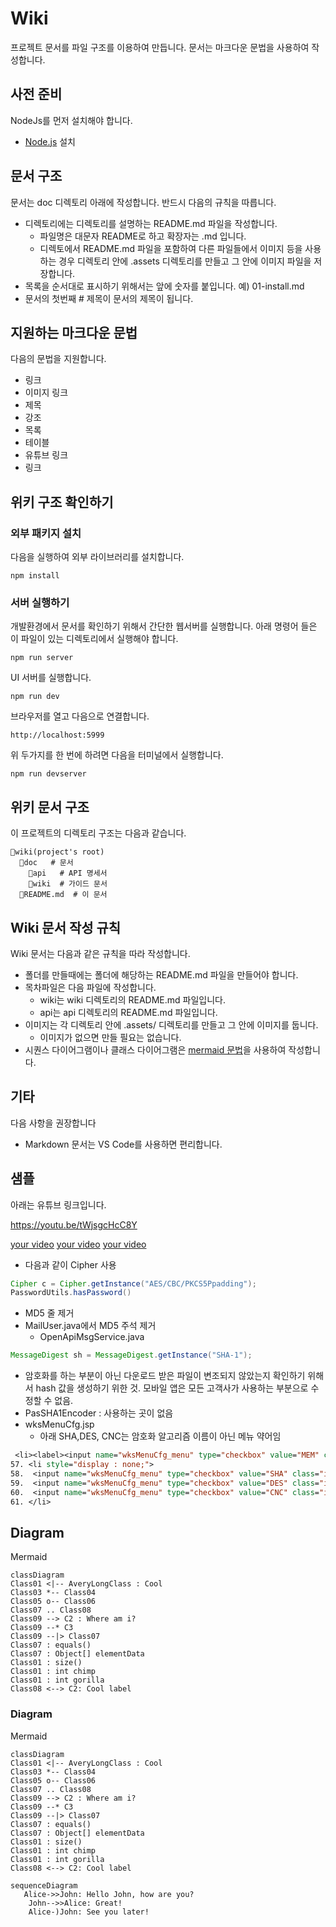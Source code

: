 # Wiki

프로젝트 문서를 파일 구조를 이용하여 만듭니다. 문서는 마크다운 문법을 사용하여 작성합니다.

## 사전 준비
NodeJs를 먼저 설치해야 합니다.
* [Node.js](https://nodejs.org/en/) 설치

## 문서 구조
문서는 doc 디렉토리 아래에 작성합니다. 반드시 다음의 규칙을 따릅니다.

* 디렉토리에는 디렉토리를 설명하는 README.md 파일을 작성합니다.
  * 파일명은 대문자 README로 하고 확장자는 .md 입니다.
  * 디렉토에서 README.md 파일을 포함하여 다른 파일들에서 이미지 등을 사용하는 경우 디렉토리 안에 .assets 디렉토리를 만들고 그 안에 이미지 파일을 저장합니다.
* 목록을 순서대로 표시하기 위해서는 앞에 숫자를 붙입니다. 예) 01-install.md
* 문서의 첫번째 # 제목이 문서의 제목이 됩니다.


## 지원하는 마크다운 문법
다음의 문법을 지원합니다.

* 링크
* 이미지 링크
* 제목
* 강조
* 목록
* 테이블
* 유튜브 링크
* 링크


## 위키 구조 확인하기

### 외부 패키지 설치
다음을 실행하여 외부 라이브러리를 설치합니다.
```shell
npm install
```


### 서버 실행하기
개발환경에서 문서를 확인하기 위해서 간단한 웹서버를 실행합니다.  아래 명령어 들은 이 파일이 있는 디렉토리에서 실행해야 합니다.

```shell
npm run server
```
UI 서버를 실행합니다.
```shell
npm run dev
```
브라우저를 열고 다음으로 연결합니다.
```shell
http://localhost:5999
```

위 두가지를 한 번에 하려면 다음을 터미널에서 실행합니다.
```shell
npm run devserver
```

## 위키 문서 구조
이 프로젝트의 디렉토리 구조는 다음과 같습니다.
```shell
📂wiki(project's root)  
  📂doc   # 문서 
    📂api   # API 명세서  
    📂wiki  # 가이드 문서 
  📄README.md  # 이 문서 
```


## Wiki 문서 작성 규칙
Wiki 문서는 다음과 같은 규칙을 따라 작성합니다.
* 폴더를 만들때에는 폴더에 해당하는 README.md 파일을 만들어야 합니다.
* 목차파일은 다음 파일에 작성합니다.
    * wiki는 wiki 디렉토리의 README.md 파일입니다.
    * api는 api 디렉토리의 README.md 파일입니다.
* 이미지는 각 디렉토리 안에 .assets/ 디렉토리를 만들고 그 안에 이미지를 둡니다.
    * 이미지가 없으면 만들 필요는 없습니다.
* 시퀀스 다이어그램이나 클래스 다이어그램은 [mermaid 문법](https://mermaid-js.github.io/mermaid/#/)을 사용하여 작성합니다.

## 기타
다음 사항을 권장합니다
* Markdown 문서는 VS Code를 사용하면 편리합니다.

## 샘플 



아래는 유튜브 링크입니다.

https://youtu.be/tWjsgcHcC8Y


[your video](https://www.youtube.com/watch?v=9GKh3QJUj8Y&t=20) [your video](https://www.youtube.com/watch?v=9GKh3QJUj8Y&t=20)  [your video](https://www.youtube.com/watch?v=9GKh3QJUj8Y&t=20)


* 다음과 같이 Cipher 사용
```java
Cipher c = Cipher.getInstance("AES/CBC/PKCS5Ppadding");
PasswordUtils.hasPassword()
```

* MD5 줄 제거
* MailUser.java에서 MD5 주석 제거
    * OpenApiMsgService.java
```java
MessageDigest sh = MessageDigest.getInstance("SHA-1"); 
```

* 암호화를 하는 부분이 아닌 다운로드 받은 파일이 변조되지 않았는지  확인하기 위해서 hash 값을 생성하기 위한 것. 모바일 앱은 모든 고객사가  사용하는 부분으로 수정할 수 없음. 
* PasSHA1Encoder : 사용하는 곳이 없음
* wksMenuCfg.jsp
    * 아래 SHA,DES, CNC는 암호화 알고리즘 이름이 아닌 메뉴 약어임
```jsp
 <li><label><input name="wksMenuCfg_menu" type="checkbox" value="MEM" class="input_chk lst_chk"> <spring:message code="workspace.label.message375" text="회원" /></label></li>
57. <li style="display : none;">
58.  <input name="wksMenuCfg_menu" type="checkbox" value="SHA" class="input_chk lst_chk" checked>
59.  <input name="wksMenuCfg_menu" type="checkbox" value="DES" class="input_chk lst_chk" checked>
60.  <input name="wksMenuCfg_menu" type="checkbox" value="CNC" class="input_chk lst_chk" checked>
61. </li>
```




## Diagram

Mermaid

```mermaid
classDiagram
Class01 <|-- AveryLongClass : Cool
Class03 *-- Class04
Class05 o-- Class06
Class07 .. Class08
Class09 --> C2 : Where am i?
Class09 --* C3
Class09 --|> Class07
Class07 : equals()
Class07 : Object[] elementData
Class01 : size()
Class01 : int chimp
Class01 : int gorilla
Class08 <--> C2: Cool label
```



### Diagram

Mermaid

```mermaid
classDiagram
Class01 <|-- AveryLongClass : Cool
Class03 *-- Class04
Class05 o-- Class06
Class07 .. Class08
Class09 --> C2 : Where am i?
Class09 --* C3
Class09 --|> Class07
Class07 : equals()
Class07 : Object[] elementData
Class01 : size()
Class01 : int chimp
Class01 : int gorilla
Class08 <--> C2: Cool label
```


```mermaid
sequenceDiagram
   Alice->>John: Hello John, how are you?
    John-->>Alice: Great!
    Alice-)John: See you later!
```


